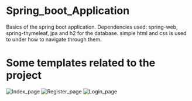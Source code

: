 # Spring_boot_Application
Basics of the spring boot application.
Dependencies used: spring-web, spring-thymeleaf, jpa and h2 for the database.
simple html and css is used to under how to navigate through them.

# Some templates related to the project

![Index_page](https://user-images.githubusercontent.com/46001681/190486845-2923e39b-84c2-41ce-82eb-4db0e3c023ad.jpg)
![Register_page](https://user-images.githubusercontent.com/46001681/190486850-cf110d6f-c314-4ec3-8230-4b72ba5a9566.jpg)
![Login_page](https://user-images.githubusercontent.com/46001681/190486862-e72c915e-336a-4f65-9fb4-31d63c1bf43c.jpg)
